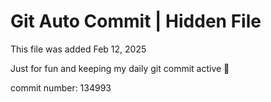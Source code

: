 # Git Auto Commit | Hidden File

This file was added Feb 12, 2025

Just for fun and keeping my daily git commit active 🤪

commit number: 134993
